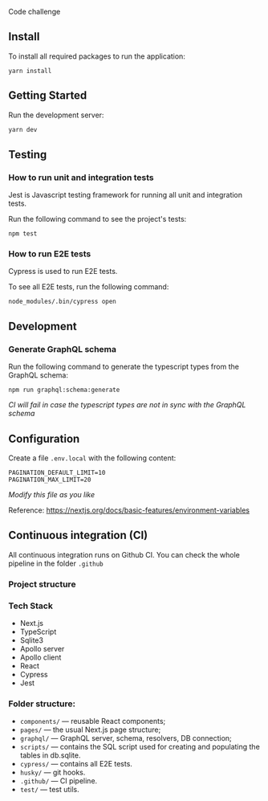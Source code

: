 Code challenge

## Install

To install all required packages to run the application:
```
yarn install
```

## Getting Started

Run the development server:

```bash
yarn dev
```

## Testing

### How to run unit and integration tests

Jest is Javascript testing framework for running all unit and integration tests.

Run the following command to see the project's tests:
```
npm test
```

### How to run E2E tests

Cypress is used to run E2E tests.

To see all E2E tests, run the following command:
```
node_modules/.bin/cypress open
```

## Development

### Generate GraphQL schema

Run the following command to generate the typescript types from the GraphQL schema:
```
npm run graphql:schema:generate
```

*CI will fail in case the typescript types are not in sync with the GraphQL schema*

## Configuration


Create a file `.env.local` with the following content:
```
PAGINATION_DEFAULT_LIMIT=10
PAGINATION_MAX_LIMIT=20
```

*Modify this file as you like*

Reference: https://nextjs.org/docs/basic-features/environment-variables

## Continuous integration (CI)

All continuous integration runs on Github CI. You can check the whole pipeline in the folder `.github`

### Project structure
### Tech Stack

* Next.js
* TypeScript
* Sqlite3
* Apollo server
* Apollo client
* React
* Cypress
* Jest

### Folder structure:

* `components/` — reusable React components;
* `pages/` — the usual Next.js page structure;
* `graphql/` — GraphQL server, schema, resolvers, DB connection;
* `scripts/` — contains the SQL script used for creating and populating the tables in db.sqlite.
* `cypress/` — contains all E2E tests.
* `husky/` — git hooks.
* `.github/` — CI pipeline.
* `test/` — test utils.
